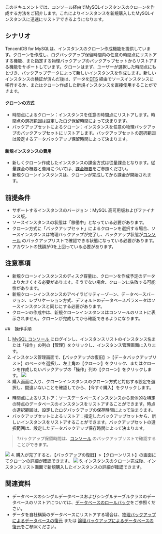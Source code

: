 このドキュメントでは、コンソール経由でMySQLインスタンスのクローンを作成する方法をご紹介します。これによりインスタンスを新規購入したMySQLインスタンスに迅速にリストアできるようになります。

## シナリオ
TencentDB for MySQLは、インスタンスのクローン作成機能を提供しています。クローンを作成し、ログバックアップ保留時間内の任意の時間点にリストアする機能、また指定する物理バックアップのバックアップセットからリストアする機能をサポートしています。クローンはまず、ユーザーが選択した時間点にもとづき、バックアップデータによって新しいインスタンスを作成します。新しいインスタンスの検証が済んだ後は、データを[DTS](https://intl.cloud.tencent.com/document/product/571/13709) 経由でソースインスタンスに移行するか、またはクローン作成した新規インスタンスを直接使用することができます。

#### クローンの方式
- 時間点によるクローン：インスタンスを任意の時間点にリストアします。時間点の選択範囲は設定したログ保留時間によって決まります。
- バックアップセットによるクローン：インスタンスを任意の物理バックアップのバックアップセットにリストアします。バックアップセットの選択範囲は設定するデータバックアップ保留時間によって決まります。

#### 新規インスタンスの費用
- 新しくクローン作成したインスタンスの課金方式は従量課金となります。従量課金の概要と費用については、[課金概要](https://intl.cloud.tencent.com/document/product/236/18335)をご参照ください。
- 新規クローンインスタンスは、クローンが完成してから課金が開始されます。  

## 前提条件
- サポートするインスタンスのバージョン：MySQL 高可用版およびファイナンス版。
- ソースインスタンスの状態は「稼働中」となっている必要があります。
- クローン方式に「バックアップセット」によるクローンを選択する場合、ソースインスタンスは物理バックアップが完了し、バックアップ状態が[コンソール](https://console.cloud.tencent.com/cdb) のバックアップリストで確認できる状態になっている必要があります。
- アカウントの残額が0を上回っている必要があります。

## 注意事項
- 新規クローンインスタンスのディスク容量は、クローンを作成予定のデータより大きくする必要があります。そうでない場合、クローンに失敗する可能性があります。
- 新規クローンインスタンスのアベイラビリティーゾーン、データベースバージョン、レプリケーション方式、デフォルトのデータベースパラメータはソースインスタンスと同じにする必要があります。
- クローンの作成中は、新規クローンインスタンスはコンソールのリストに表示されません。クローンが完成してから確認できるようになります。

##　操作手順
1. [MySQL コンソール ](https://console.cloud.tencent.com/cdb)にログインし、インスタンスリストのインスタンス名または「操作」の列の【管理】をクリックし、インスタンス管理画面に入ります。
2. インスタンス管理画面で、【バックアップの復旧】>【データバックアップリスト】のページを選択し、左上角の【クローン】をクリック、またはクローンを作成したいバックアップの「操作」列の【クローン】をクリックします。
![](https://main.qcloudimg.com/raw/b53e3c4f249a5f22638c32f4c92c7f75.png)
3. 購入画面に入り、クローンインスタンスのクローン方式と対応する設定を選択し、間違いないことを確認してから、【今すぐ購入】をクリックします。
 - 時間点によるリストア：ソースデータベースインスタンスから具体的な特定の時点のデータベースのインスタンスをリストアすることができます。時点の選択範囲は、設定したログバックアップの保存時間によって決まります。
 - バックアップセットによるリストア：指定したバックアップセットから、新しいインスタンスをリストアすることができます。バックアップセットの選択範囲は、設定したデータバックアップ保存時間によって決まります。
 >?バックアップ保留時間は、[コンソール](https://console.cloud.tencent.com/cdb) のバックアップリストで確認することができます。
 >
![](https://main.qcloudimg.com/raw/f2fcdd5471326b60f6ee7ea8872f00bc.png)
4. 購入が完了すると、【バックアップの復旧】>【クローンリスト】の画面にてクローンの詳細が確認できます。
![](https://main.qcloudimg.com/raw/3b6a2781adafd4cbde550ea00f3898a8.png)
5. インスタンスのクローン完成後、インスタンスリスト画面で新規購入したインスタンスの詳細が確認できます。

## 関連資料
- データベースのシングルデータベースおよびシングルテーブルクラスのデータベースのリストアについては、[データベースのロールバック](https://intl.cloud.tencent.com/document/product/236/7276)をご参照ください。
- データを自社構築のデータベースにリストアする場合は、[物理バックアップによるデータベースの復元](https://intl.cloud.tencent.com/document/product/236/31910) または [論理バックアップによるデータベースの復元](https://intl.cloud.tencent.com/document/product/236/31909)をご参照ください。
